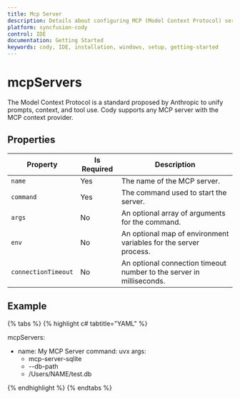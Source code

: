 ```yaml
---
title: Mcp Server
description: Details about configuring MCP (Model Context Protocol) servers that can be used as context providers in Cody IDE.
platform: syncfusion-cody
control: IDE
documentation: Getting Started
keywords: cody, IDE, installation, windows, setup, getting-started
---
```


# mcpServers

The Model Context Protocol is a standard proposed by Anthropic to unify prompts, context, and tool use. Cody supports any MCP server with the MCP context provider.

## Properties

<table>
  <thead>
    <tr>
      <th>Property</th>
      <th>Is Required</th>
      <th>Description</th>
    </tr>
  </thead>
  <tr>
    <td><code>name</code></td>
    <td>Yes</td>
    <td>The name of the MCP server.</td>
  </tr>
  <tr>
    <td><code>command</code></td>
    <td>Yes</td>
    <td>The command used to start the server.</td>
  </tr>
  <tr>
    <td><code>args</code></td>
    <td>No</td>
    <td>An optional array of arguments for the command.</td>
  </tr>
  <tr>
    <td><code>env</code></td>
    <td>No</td>
    <td>An optional map of environment variables for the server process.</td>
  </tr>
  <tr>
    <td><code>connectionTimeout</code></td>
    <td>No</td>
    <td>An optional connection timeout number to the server in milliseconds.</td>
  </tr>
</table>


## Example

{% tabs %}
{% highlight c# tabtitle="YAML" %}

mcpServers:
  - name: My MCP Server
    command: uvx
    args:
      - mcp-server-sqlite
      - --db-path
      - /Users/NAME/test.db
      
{% endhighlight %}
{% endtabs %}